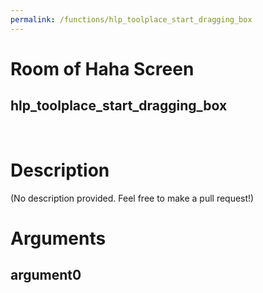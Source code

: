 ```yaml
---
permalink: /functions/hlp_toolplace_start_dragging_box
---
```

# Room of Haha Screen  
## hlp_toolplace_start_dragging_box  
&nbsp;  
# Description  
(No description provided. Feel free to make a pull request!) 
&nbsp;  
# Arguments
## argument0

&nbsp;  


